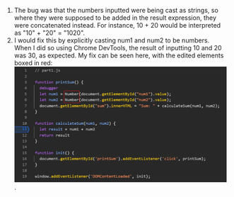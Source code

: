 1. The bug was that the numbers inputted were being cast as strings, so where they were supposed to be added in the result expression, they were concatenated instead. For instance, 10 + 20 would be interpreted as "10" + "20" = "1020". 
2. I would fix this by explicitly casting num1 and num2 to be numbers. When I did so using Chrome DevTools, the result of inputting 10 and 20 was 30, as expected. My fix can be seen here, with the edited elements boxed in red: ![Image of fix](../../expand/screenshots/fix.png).